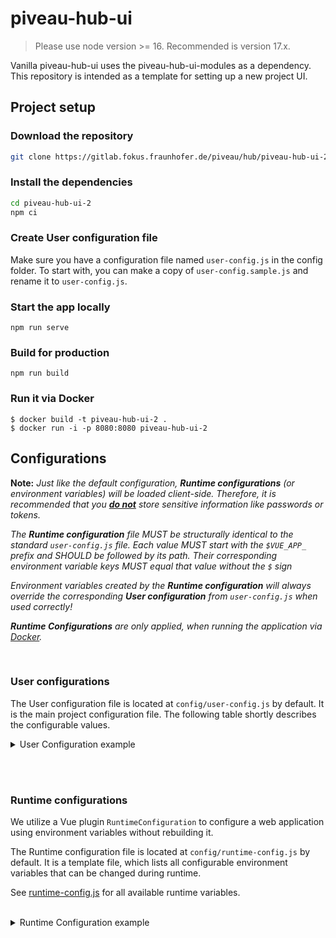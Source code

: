# piveau-hub-ui

> Please use node version >= 16. Recommended is version 17.x.

Vanilla piveau-hub-ui uses the piveau-hub-ui-modules as a dependency.
This repository is intended as a template for setting up a new project UI.

## Project setup

### Download the repository

```bash
git clone https://gitlab.fokus.fraunhofer.de/piveau/hub/piveau-hub-ui-2.git
```

### Install the dependencies

```bash
cd piveau-hub-ui-2
npm ci
```

### Create User configuration file
Make sure you have a configuration file named `user-config.js` in the config folder.
To start with, you can make a copy of `user-config.sample.js` and rename it to `user-config.js`.

### Start the app locally
```
npm run serve
```

### Build for production
```
npm run build
```

### Run it via Docker

```
$ docker build -t piveau-hub-ui-2 .
$ docker run -i -p 8080:8080 piveau-hub-ui-2
```

## Configurations

**Note:** _Just like the default configuration, **Runtime configurations** (or environment variables) will be loaded client-side. Therefore, it is recommended that you <ins>**do not**</ins> store sensitive information like passwords or tokens._

_The **Runtime configuration** file MUST be structurally identical to the standard `user-config.js` file. Each value MUST start with the `$VUE_APP_` prefix and SHOULD be followed by its path.
Their corresponding environment variable keys MUST equal that value without the `$` sign_

_Environment variables created by the **Runtime configuration** will always override the corresponding **User configuration** from `user-config.js` when used correctly!_

_**Runtime Configurations** are only applied, when running the application via [Docker](#run-it-via-docker)._




<br>

### User configurations
The User configuration file is located at `config/user-config.js` by default. It is the main project configuration file. The following table shortly describes the configurable values.

<details>

<summary>User Configuration example</summary>

<br>

# api

This property contains information about base URLs and APIs used in piveau-hub-ui.



#### baseUrl 
URL to Hub-Search API


#### hubUrl
URL to Hub-Repo API


#### qualityBaseUrl
URL to MQA Cache API


#### similarityBaseUrl
URL to Similarity API


#### fileUploadUrl
URL to Hub-Store API


#### sparqlUrl
SPARQL Base URL


#### gazetteerBaseUrl
URL to Hub-Search Gazetteer API


#### catalogBaseUrl
Catalog Base URL


#### vueAppCorsproxyApiUrl
URL to CORS Proxy API


<br><br>


# authentication

This property contains information about authentication (Login / Logout, Keycloak) used in piveau-hub-ui.



#### useService 
Enables the authentication service. To deactivate the authentication, set this value to `false` (default: `true`).


## login
Login / Logout configuration values

| Property          | Description        |  
| --------          | ------------------ |
| useLogin          | Enables the login (buttons). To deactivate the login, set this value to `false` (default: `true`). |  
| loginTitle        | Title of the login button                                                                         |  
| loginURL          | Relative URL to login page                                                                        | 
| loginRedirectUri  | Redirect URI used after successful login                                                          | 
| logoutTitle       | Title of the logout button                                                                        | 
| logoutURL         | Title of the logout button                                                                        | 
| logoutRedirectUri | Redirect URI used after successful logout                                                         | 


## keycloak
Keycloak configuration values (Realm, ClientID, URL, ...)

| Property                    | Description        |  
| --------                    | ------------------ |
| realm                       | The Keycloak realm     |  
| clientId                    | The Keycloak clientID  |  
| url                         | The Keycloak URL       | 
| ssl-required                | ???                    | 
| public-client               | ???                    | 
| verify-token-audience       | ???                    | 
| use-resource-role-mappings  | ???                    | 
| confidential-port           | ???                    | 


## rtp
RTP default values

| Property                    | Description        |  
| --------                    | ------------------ |
| grand_type                  | ???                |  
| audience                    | ???                |  


#### authToken
Keycloak Authentication Token


<br><br>


# routing

This property contains information about authentication (Login / Logout, Keycloak) used in piveau-hub-ui.

## routerOptions 
Vue Router configuration values

| Property                    | Description        |  
| --------                    | ------------------ |
| base                    | Base path of the application                |  
| mode                    | Routing mode of the application (default: `history`)                | 


## navigation
Navigation configuration values

| Property                    | Description        |  
| --------                    | ------------------ |
| showSparql                    | Enables the link to the SPARQL page. To deactivate the SPARQL link, set this value to `false` (default: `true`).           |  


## pagination
Pagination configuration values

| Property                    | Description        |  
| --------                    | ------------------ |
| usePagination               | Enables the pagination. To deactivate the pagination, set this value to `false` (default: `true`).          |  
| usePaginationArrows               | Enables the pagination arrows (previous & next). To deactivate the pagination arrows, set this value to `false` (default: `true`).          |  
| useItemsPerPage               | Enables the items per page dropdown. To deactivate this feature, set this value to `false` (default: `true`).          |  
| defaultItemsPerPage               | Default amount of items shown on one page          |  
| defaultItemsPerPageOptions               | Default options for items per page dropdown          |  


<br><br>


# metadata

This property contains information about metadata used in piveau-hub-ui.

#### title 
Title of the application

#### description
Description of the application

#### keywords
Keywords describing the application


<br><br>


# content 

This property contains information about the content of views that are available in piveau-hub-ui.

## datasets 
Contains configuration values that are used on the `Datasets` page

| Property                    | Description        |  
| --------                    | ------------------ |
| useSort               | Enables the sort. To deactivate the sort, set this value to `false` (default: `true`).          |
| useFeed               | Enables the RSS feed. To deactivate the RSS feed, set this value to `false` (default: `true`).          |
| useCatalogs               | Enables the usage of catalogs. To deactivate the catalogs, set this value to `false` (default: `true`).          |
| followKeywordLinks               | Meta tag to indicate, whether search engines should crawl for subsequent links or not (Default: `nofollow`).          |
| maxKeywordLength               | Maximum length of a keyword. Keywords that exceed this length will be truncated.         |
| facets               | _see table below_        |

| Property                    | Description        |  
| --------                    | ------------------ |
| facets               | Facet values ...         |

## catalogs
Contains configuration values that are used on the `Catalogues` page

## datasetDetails
Contains configuration values that are used on the `DatasetDetails` page

## maps
Contains configuration values that are used to create the map component

## dataProviderInterface
Contains configuration values that are used for the `DataProviderInterface`


<br><br>


# languages

This property contains information about languages used in piveau-hub-ui.

## useLanguageSelector 
_Note: This property is currently not used, but will be used in future versions._

Enables the Language Selector in the Header component

## locale
Default Language value on application start _(English)_

## fallbackLocale
Default Fallback Language value _(English)_


<br><br>


# services

This property contains a list of services used in piveau-hub-ui.

## datasetService
Service resposible for querying all `Dataset` related data

## catalogService
Service resposible for querying all `Catalog` related data

## uploadService
Service resposible for uploading data created by the `DataProviderInterface` related data

## gazetteerService
Service resposible for querying autocomplete data


<br><br>


# themes

This property contains information about themes used in piveau-hub-ui.

## header
The theme of the `Header` component


<br><br>


# tracker

This property contains information tracking software used in piveau-hub-ui.

## isPiwikPro
Switch between different tracking software tools <br>

| Value   | Tracking Software     |  
|---      |-----------------------|
| true    | Piwik Pro             |  
| false   | Matomo                |  

<br>

## siteId
ID for tracking software

## trackerUrl
URL to tracking software

</details>


<br><br>




### Runtime configurations
We utilize a Vue plugin `RuntimeConfiguration` to configure a web application using environment variables without rebuilding it.

The Runtime configuration file is located at `config/runtime-config.js` by default. It is a template file, which lists all configurable environment variables that can be changed during runtime.

See [runtime-config.js](config/runtime-config.js) for all available runtime variables.

<br>

<details>

<summary>Runtime Configuration example</summary>

Let's suppose `user-config.js` looks like this:
```
const glueConfig = {
  api: {
      baseUrl: 'https://data.europa.eu/oldBaseUrl',
      hubUrl: 'https://data.europa.eu/oldHubUrl',
  }
}
```

... and `process.env` looks like this:
```
{
  NODE_ENV: 'production',
  API: {
      BASE_URL: 'https://data.europa.eu/oldBaseUrl',
  }
}
```

1. We want to change an existing property (`API.BASE_URL`) during runtime.
2. We want to make a new property (`API.HUB_URL`) that already exists in `user-config.js` available during runtime.

Let's go through the steps outlined above:

1.  Add new property `API.HUB_URL` to `runtime-config.js`:
```
export default {
  API: {
      BASE_URL: '$VUE_APP_API_BASE_URL',
      HUB_URL: '$VUE_APP_API_HUB_URL'
  }
}
```

Build and deploy the application.

2.  Set the environment variables `VUE_APP_API_BASE_URL` and `VUE_APP_API_HUB_URL`:
```
VUE_APP_API_BASE_URL=https://data.europa.eu/newBaseUrl
VUE_APP_API_HUB_URL=https://data.europa.eu/newHubUrl
```


### Customize configuration
See [Configuration Reference](https://cli.vuejs.org/config/).
